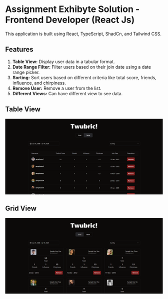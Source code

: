 # Assignment Exhibyte Solution - Frontend Developer (React Js)

This application is built using React, TypeScript, ShadCn, and Tailwind CSS.

## Features

1. **Table View:** Display user data in a tabular format.
2. **Date Range Filter:** Filter users based on their join date using a date range picker.
3. **Sorting:** Sort users based on different criteria like total score, friends, influence, and chirpiness.
4. **Remove User:** Remove a user from the list.
5. **Different Views:** Can have different view to see data.

## Table View

![Application Screenshot](public/readme/table-view.png)

## Grid View

![Application Screenshot](public/readme/grid-view.png)
